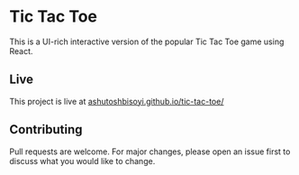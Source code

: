 # Tic Tac Toe

This is a UI-rich interactive version of the popular Tic Tac Toe game using React. 

## Live

This project is live at [ashutoshbisoyi.github.io/tic-tac-toe/](ashutoshbisoyi.github.io/tic-tac-toe/)


## Contributing
Pull requests are welcome. For major changes, please open an issue first to discuss what you would like to change.
